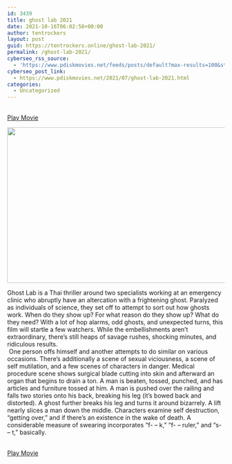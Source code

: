 ```yaml
---
id: 3439
title: ghost lab 2021
date: 2021-10-16T06:02:58+00:00
author: tentrockers
layout: post
guid: https://tentrockers.online/ghost-lab-2021/
permalink: /ghost-lab-2021/
cyberseo_rss_source:
  - 'https://www.pdiskmovies.net/feeds/posts/default?max-results=100&start-index=1201'
cyberseo_post_link:
  - https://www.pdiskmovies.net/2021/07/ghost-lab-2021.html
categories:
  - Uncategorized
---
```

<a href="https://kuklink.com/1/bnYyZ2U5MDAyM2tz" onclick="window.open('https://kuklink.com/1/bnYyZ2U5MDAyM2tz','popup','width=600,height=600'); return false;" target="popup" rel="noopener"><br /> Play Movie<br /> </a>

<div class="separator">
  <a href="https://www.pdiskmovies.net/2021/07/j" target><img loading="lazy" border="0" data-original-height="563" data-original-width="1000" height="360" src="https://1.bp.blogspot.com/-6b5ftegQnGU/YO7Yir1fTCI/AAAAAAAAZBs/RK7id8Abq6IZg8EElwgTAtDd6Ojf3_chgCLcBGAsYHQ/w640-h360/ghost-lab-netflix-review-horror-movie.jpg" width="640" /></a>
</div>



<div class="separator">
  </p> 
  
  <div>
    <span>Ghost Lab is a Thai thriller around two specialists working at an emergency clinic who abruptly have an altercation with a frightening ghost. Paralyzed as individuals of science, they set off to attempt to sort out how ghosts work. When do they show up? For what reason do they show up? What do they need? With a lot of hop alarms, odd ghosts, and unexpected turns, this film will startle a few watchers. While the embellishments aren&#8217;t extraordinary, there&#8217;s still heaps of savage rushes, shocking minutes, and ridiculous results.</span>
  </div>
  
  <div>
    <span>&nbsp;One person offs himself and another attempts to do similar on various occasions. There&#8217;s additionally a scene of sexual viciousness, a scene of self mutilation, and a few scenes of characters in danger. Medical procedure scene shows surgical blade cutting into skin and afterward an organ that begins to drain a ton. A man is beaten, tossed, punched, and has articles and furniture tossed at him. A man is pushed over the railing and falls two stories onto his back, breaking his leg (it&#8217;s bowed back and distorted). A ghost further breaks his leg and turns it around bizarrely. A lift nearly slices a man down the middle. Characters examine self destruction, &#8220;getting over,&#8221; and if there&#8217;s an existence in the wake of death. A considerable measure of swearing incorporates &#8220;f- &#8211; k,&#8221; &#8220;f- &#8211; ruler,&#8221; and &#8220;s- &#8211; t,&#8221; basically.</span>
  </div>
</div>

<a href="https://kuklink.com/1/bnYyZ2U5MDAyM2tz" onclick="window.open('https://kuklink.com/1/bnYyZ2U5MDAyM2tz','popup','width=600,height=600'); return false;" target="popup" rel="noopener"><br /> Play Movie<br /> </a>